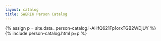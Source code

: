 ```yaml
---
layout: catalog
title: SWERIK Person Catalog
---
```

{% assign p = site.data._person-catalog.i-AHfQ621Fp1orxTGB2WDjUY %}
{% include person-catalog.html p=p %}

